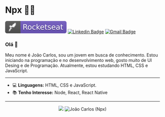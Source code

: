 # Npx 🐱‍👤

[![Rocketseat](https://raw.githubusercontent.com/angelicaalbuquerque/proffy_nlw02-rocketseat/44316f4053e622f7b97093b7d8bff08b10ded308/.github/rocket.svg)](https://app.rocketseat.com.br/me/npx)
[![Linkedin Badge](https://img.shields.io/badge/-LinkedIn-blue?style=flat-square&logo=Linkedin&logoColor=white&link=https://www.linkedin.com/in/jo%C3%A3o-carlos-andrade-da-silva-23997a1b0/)](https://www.linkedin.com/in/jo%C3%A3o-carlos-andrade-da-silva-23997a1b0/)
[![Gmail Badge](https://img.shields.io/badge/-Gmail-c14438?style=flat-square&logo=Gmail&logoColor=white&link=mailto:contatonpx@gmail.com)](mailto:contatonpx@gmail.com)

<h3 > Olá 👋 </h3>
Meu nome é João Carlos, sou um jovem em busca de conhecimento.
Estou iniciando na programação e no desenvolvimento web, gosto muito de UI Desing e de Programação.
Atualmente, estou estudando HTML, CSS e JavaScript.

---

- 💻 **Linguagens:** HTML, CSS e JavaScript.
- 📚 **Tenho Interesse:** Node, React, React Native

---

<p align="center">
  <img width="400px" src="https://github-readme-stats.vercel.app/api/top-langs/?username=npx08&hide=html&layout=compact" />
  <img width="405px" src="https://github-readme-stats.vercel.app/api?username=npx08&show_icons=true" alt="João Carlos (Npx)" />
</p>
